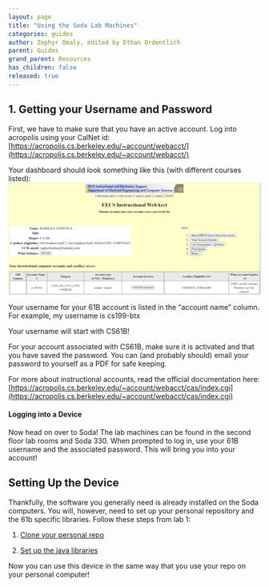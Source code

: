 ```yaml
---
layout: page
title: "Using the Soda Lab Machines"
categories: guides
author: Zephyr Omaly, edited by Ethan Ordentlich
parent: Guides
grand_parent: Resources
has_children: false
released: true
---
```


## 1. Getting your Username and Password

First, we have to make sure that you have an active account. Log into acropolis using your CalNet id:
[https://acropolis.cs.berkeley.edu/~account/webacct/](https://acropolis.cs.berkeley.edu/~account/webacct/)

Your dashboard should look something like this (with different courses listed):
![acropolis](img/acropolis.png)

Your username for your 61B account is listed in the “account name” column. For example, my username is cs199-btx

Your username will start with CS61B!

For your account associated with CS61B, make sure it is activated and that you have saved the password.
You can (and probably should) email your password to yourself as a PDF for safe keeping.

For more about instructional accounts, read the official documentation here:
[https://acropolis.cs.berkeley.edu/~account/webacct/cas/index.cgi](https://acropolis.cs.berkeley.edu/~account/webacct/cas/index.cgi)


#### Logging into a Device

Now head on over to Soda! The lab machines can be found in the second floor lab rooms and Soda 330.
When prompted to log in, use your 61B username and the associated password. This will bring you into your account!


## Setting Up the Device

Thankfully, the software you generally need is already installed on the Soda computers. You will, however, need to set up your personal repository and the 61b specific libraries. Follow these steps from lab 1:

<!-- TODO, relative links -->
1. [Clone your personal repo](https://sp23.datastructur.es/materials/lab/lab01/#task-setting-up-your-git-repository)

2. [Set up the java libraries](https://sp23.datastructur.es/materials/lab/lab01/#task-setting-up-java-libraries)

Now you can use this device in the same way that you use your repo on your personal computer!
